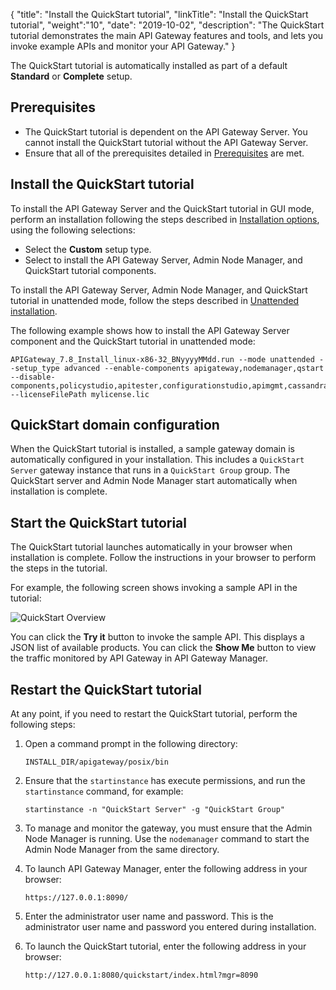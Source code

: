 {
"title": "Install the QuickStart tutorial",
"linkTitle": "Install the QuickStart tutorial",
"weight":"10",
"date": "2019-10-02",
"description": "The QuickStart tutorial demonstrates the main API Gateway features and tools, and lets you invoke example APIs and monitor your API Gateway."
}

The QuickStart tutorial is automatically installed as part of a default **Standard** or **Complete** setup.

## Prerequisites

* The QuickStart tutorial is dependent on the API Gateway Server. You cannot install the QuickStart tutorial without the API Gateway Server.
* Ensure that all of the prerequisites detailed in [Prerequisites](/docs/apigtw_install/system_requirements/) are met.

## Install the QuickStart tutorial

To install the API Gateway Server and the QuickStart tutorial in GUI mode, perform an installation following the steps described in [Installation options](/docs/apigtw_install//installation#select-setup-type), using the following selections:

* Select the **Custom** setup type.
* Select to install the API Gateway Server, Admin Node Manager, and QuickStart tutorial components.

To install the API Gateway Server, Admin Node Manager, and QuickStart tutorial in unattended mode, follow the steps described in [Unattended installation](/docs/apigtw_install/installation_unattended/).

The following example shows how to install the API Gateway Server component and the QuickStart tutorial in unattended mode:

```
APIGateway_7.8_Install_linux-x86-32_BNyyyyMMdd.run --mode unattended --setup_type advanced --enable-components apigateway,nodemanager,qstart --disable-components,policystudio,apitester,configurationstudio,apimgmt,cassandra,packagedeploytools --licenseFilePath mylicense.lic
```

## QuickStart domain configuration

When the QuickStart tutorial is installed, a sample gateway domain is automatically configured in your installation. This includes a `QuickStart Server` gateway instance that runs in a `QuickStart Group` group. The QuickStart server and Admin Node Manager start automatically when installation is complete.

## Start the QuickStart tutorial

The QuickStart tutorial launches automatically in your browser when installation is complete. Follow the instructions in your browser to perform the steps in the tutorial.

For example, the following screen shows invoking a sample API in the tutorial:

![QuickStart Overview](/Images/APIGateway/quickstart_api.png)

You can click the **Try it** button to invoke the sample API. This displays a JSON list of available products. You can click the **Show Me** button to view the traffic monitored by API Gateway in API Gateway Manager.

## Restart the QuickStart tutorial

At any point, if you need to restart the QuickStart tutorial, perform the following steps:

1. Open a command prompt in the following directory:

    ```
    INSTALL_DIR/apigateway/posix/bin
    ```

2. Ensure that the `startinstance` has execute permissions, and run the `startinstance` command, for example:

    ```
    startinstance -n "QuickStart Server" -g "QuickStart Group"
    ```

3. To manage and monitor the gateway, you must ensure that the Admin Node Manager is running. Use the `nodemanager` command to start the Admin Node Manager from the same directory.
4. To launch API Gateway Manager, enter the following address in your browser:

    ```
    https://127.0.0.1:8090/
    ```

5. Enter the administrator user name and password. This is the administrator user name and password you entered during installation.
6. To launch the QuickStart tutorial, enter the following address in your browser:

    ```
    http://127.0.0.1:8080/quickstart/index.html?mgr=8090
    ```
